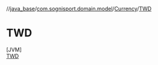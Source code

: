 //[java_base](../../../../index.md)/[com.sognisport.domain.model](../../index.md)/[Currency](../index.md)/[TWD](index.md)

# TWD

[JVM]\
[TWD](index.md)
